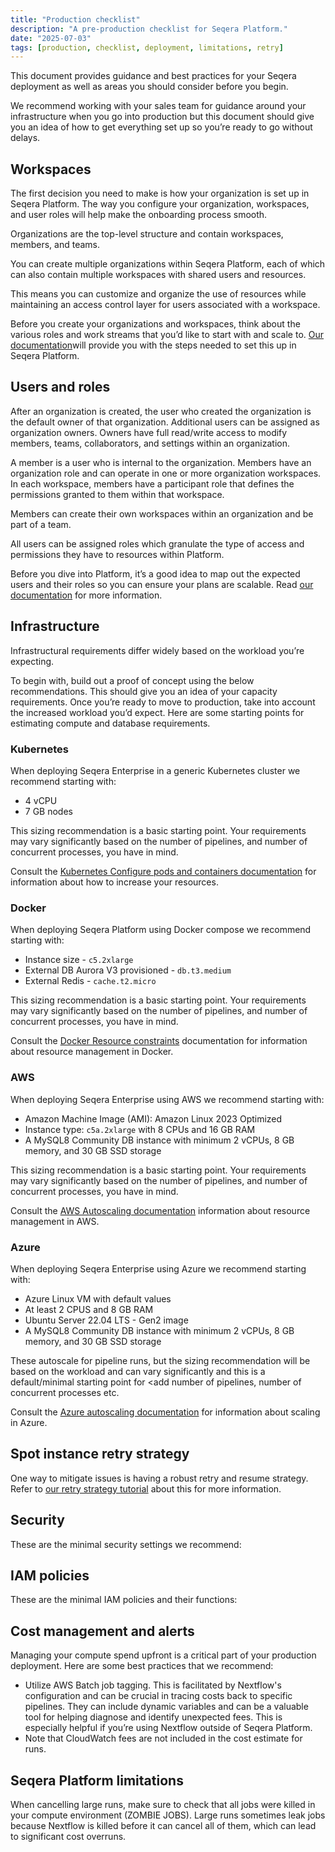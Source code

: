 ```yaml
---
title: "Production checklist"
description: "A pre-production checklist for Seqera Platform."
date: "2025-07-03"
tags: [production, checklist, deployment, limitations, retry]
---
```


This document provides guidance and best practices for your Seqera deployment as well as areas you should consider before you begin. 

We recommend working with your sales team for guidance around your infrastructure when you go into production but this document should give you an idea of how to get everything set up so you’re ready to go without delays. 

## Workspaces

The first decision you need to make is how your organization is set up in Seqera Platform. The way you configure your organization, workspaces, and user roles will help make the onboarding process smooth.

Organizations are the top-level structure and contain workspaces, members, and teams. 

You can create multiple organizations within Seqera Platform, each of which can also contain multiple workspaces with shared users and resources. 

This means you can customize and organize the use of resources while maintaining an access control layer for users associated with a workspace.

Before you create your organizations and workspaces, think about the various roles and work streams that you’d like to start with and scale to. [Our documentation](https://docs.seqera.io/platform-cloud/orgs-and-teams/organizations)will provide you with the steps needed to set this up in Seqera Platform. 

## Users and roles

After an organization is created, the user who created the organization is the default owner of that organization. Additional users can be assigned as organization owners. Owners have full read/write access to modify members, teams, collaborators, and settings within an organization.

A member is a user who is internal to the organization. Members have an organization role and can operate in one or more organization workspaces. In each workspace, members have a participant role that defines the permissions granted to them within that workspace.

Members can create their own workspaces within an organization and be part of a team.

All users can be assigned roles which granulate the type of access and permissions they have to resources within Platform. 

Before you dive into Platform, it’s a good idea to map out the expected users and their roles so you can ensure your plans are scalable. Read [our documentation](https://docs.seqera.io/platform-enterprise/25.1/orgs-and-teams/roles) for more information.

## Infrastructure

Infrastructural requirements differ widely based on the workload you’re expecting. 

To begin with, build out a proof of concept using the below recommendations. This should give you an idea of your capacity requirements. Once you’re ready to move to production, take into account the increased workload you’d expect. Here are some starting points for estimating compute and database requirements.

### Kubernetes

When deploying Seqera Enterprise in a generic Kubernetes cluster we recommend starting with: 

- 4 vCPU
- 7 GB nodes 

This sizing recommendation is a basic starting point. Your requirements may vary significantly based on the number of pipelines, and number of concurrent processes, you have in mind. 
 
Consult the [Kubernetes Configure pods and containers documentation](https://kubernetes.io/docs/tasks/configure-pod-container/) for information about how to increase your resources.

### Docker

When deploying Seqera Platform using Docker compose we recommend starting with: 

- Instance size - `c5.2xlarge`
- External DB Aurora V3 provisioned - `db.t3.medium`
- External Redis - `cache.t2.micro`

This sizing recommendation is a basic starting point. Your requirements may vary significantly based on the number of pipelines, and number of concurrent processes, you have in mind. 

Consult the [Docker Resource constraints](https://docs.docker.com/engine/containers/resource_constraints/) documentation for information about resource management in Docker.

### AWS

When deploying Seqera Enterprise using AWS we recommend starting with: 

- Amazon Machine Image (AMI): Amazon Linux 2023 Optimized
- Instance type: `c5a.2xlarge` with 8 CPUs and 16 GB RAM
- A MySQL8 Community DB instance with minimum 2 vCPUs, 8 GB memory, and 30 GB SSD storage

This sizing recommendation is a basic starting point. Your requirements may vary significantly based on the number of pipelines, and number of concurrent processes, you have in mind. 

Consult the [AWS Autoscaling documentation](https://aws.amazon.com/autoscaling/) information about resource management in AWS.

### Azure

When deploying Seqera Enterprise using Azure we recommend starting with: 

- Azure Linux VM with default values
- At least 2 CPUS and 8 GB RAM
- Ubuntu Server 22.04 LTS - Gen2 image
- A MySQL8 Community DB instance with minimum 2 vCPUs, 8 GB memory, and 30 GB SSD storage

These autoscale for pipeline runs, but the sizing recommendation will be based on the workload and can vary significantly and this is a default/minimal starting point for <add number of pipelines, number of concurrent processes etc. 

Consult the [Azure autoscaling documentation](https://learn.microsoft.com/en-us/azure/azure-monitor/autoscale/autoscale-get-started) for information about scaling in Azure.


## Spot instance retry strategy

One way to mitigate issues is having a robust retry and resume strategy. Refer to [our retry strategy tutorial](https://docs.seqera.io/platform-cloud/tutorials/retry-strategy) about this for more information.   

## Security

These are the minimal security settings we recommend:

## IAM policies

These are the minimal IAM policies and their functions: 


## Cost management and alerts

Managing your compute spend upfront is a critical part of your production deployment. Here are some best practices that we recommend:

- Utilize AWS Batch job tagging. This is facilitated by Nextflow's configuration and can be crucial in tracing costs back to specific pipelines. They can include dynamic variables and can be a valuable tool for helping diagnose and identify unexpected fees. This is especially helpful if you’re using Nextflow outside of Seqera Platform.
- Note that CloudWatch fees are not included in the cost estimate for runs. 

## Seqera Platform limitations

When cancelling large runs, make sure to check that all jobs were killed in your compute environment (ZOMBIE JOBS). Large runs sometimes leak jobs because Nextflow is killed before it can cancel all of them, which can lead to significant cost overruns.


